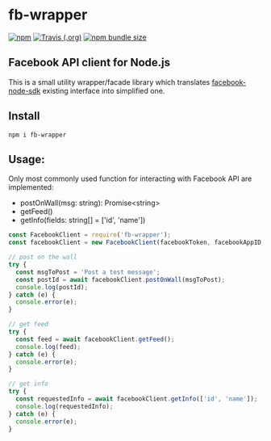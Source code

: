 # fb-wrapper

[![npm](https://img.shields.io/npm/v/fb-wrapper.svg)](https://www.npmjs.com/package/fb-wrapper)
[![Travis (.org)](https://img.shields.io/travis/mkosir/fb-wrapper.svg)](https://travis-ci.org/mkosir/fb-wrapper)
[![npm bundle size](https://img.shields.io/bundlephobia/min/fb-wrapper.svg)](https://www.npmjs.com/package/fb-wrapper)

## Facebook API client for Node.js

This is a small utility wrapper/facade library which translates [facebook-node-sdk](https://github.com/node-facebook/facebook-node-sdk) existing interface into simplified one.

## Install

```shell
npm i fb-wrapper
```

## Usage:

Only most commonly used function for interacting with Facebook API are implemented:

- postOnWall(msg: string): Promise&lt;string&gt;
- getFeed()
- getInfo(fields: string[] = ['id', 'name'])

```js
const FacebookClient = require('fb-wrapper');
const facebookClient = new FacebookClient(facebookToken, facebookAppID, facebookAppSecret);

// post on the wall
try {
  const msgToPost = 'Post a test message';
  const postId = await facebookClient.postOnWall(msgToPost);
  console.log(postId);
} catch (e) {
  console.error(e);
}

// get feed
try {
  const feed = await facebookClient.getFeed();
  console.log(feed);
} catch (e) {
  console.error(e);
}

// get info
try {
  const requestedInfo = await facebookClient.getInfo(['id', 'name']);
  console.log(requestedInfo);
} catch (e) {
  console.error(e);
}
```

